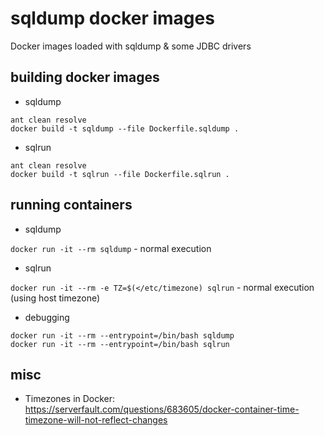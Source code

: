 
# sqldump docker images

Docker images loaded with sqldump & some JDBC drivers


## building docker images

* sqldump

```shell
ant clean resolve
docker build -t sqldump --file Dockerfile.sqldump .
```

* sqlrun

```shell
ant clean resolve
docker build -t sqlrun --file Dockerfile.sqlrun .
```

## running containers

* sqldump

`docker run -it --rm sqldump` - normal execution

* sqlrun

`docker run -it --rm -e TZ=$(</etc/timezone) sqlrun` - normal execution (using host timezone)


* debugging

`docker run -it --rm --entrypoint=/bin/bash sqldump`  
`docker run -it --rm --entrypoint=/bin/bash sqlrun`


## misc

- Timezones in Docker: https://serverfault.com/questions/683605/docker-container-time-timezone-will-not-reflect-changes

